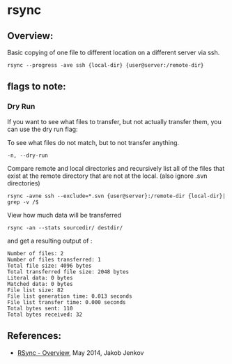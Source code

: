 # rsync

## Overview: 
Basic copying of one file to different location on a different server via ssh.
```
rsync --progress -ave ssh {local-dir} {user@server:/remote-dir}
```

## flags to note:    

### Dry Run
If you want to see what files to transfer, but not actually transfer them, you can use the dry run flag: 

To see what files do not match, but to not transfer anything.
```
-n, --dry-run
```


Compare remote and local directories and recursively list all of the files that exist at the remote directory that are not at the local. (also ignore .svn directories)
```
rsync -avne ssh --exclude=*.svn {user@server}:/remote-dir {local-dir}| grep -v /$
```


View how much data will be transferred
```
rsync -an --stats sourcedir/ destdir/
```
and get a resulting output of : 
```
Number of files: 2
Number of files transferred: 1
Total file size: 4096 bytes
Total transferred file size: 2048 bytes
Literal data: 0 bytes
Matched data: 0 bytes
File list size: 82
File list generation time: 0.013 seconds
File list transfer time: 0.000 seconds
Total bytes sent: 110
Total bytes received: 32
```

## References:
- [RSync - Overview](http://tutorials.jenkov.com/rsync/overview.html), May 2014, Jakob Jenkov